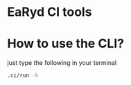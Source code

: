 # EaRyd CI tools

# How to use the CLI?

just type the following in your terminal

```sh
.ci/run -h
```

